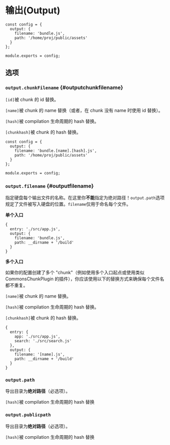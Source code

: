 # 输出\(Output\)



```
const config = {
  output: {
    filename: 'bundle.js',
    path: '/home/proj/public/assets'
  }
};

module.exports = config;
```

## 选项

### `output.chunkFilename` {#outputchunkfilename}

`[id]`被 chunk 的 id 替换。

`[name]`被 chunk 的 name 替换（或者，在 chunk 没有 name 时使用 id 替换）。

`[hash]`被 compilation 生命周期的 hash 替换。

`[chunkhash]`被 chunk 的 hash 替换。

```
const config = {
  output: {
    filename: 'bundle.[name].[hash].js',
    path: '/home/proj/public/assets'
  }
};

module.exports = config;
```

### `output.filename` {#outputfilename}

指定硬盘每个输出文件的名称。在这里你**不能**指定为绝对路径！`output.path`选项规定了文件被写入硬盘的位置。`filename`仅用于命名每个文件。

**单个入口**

```
{
  entry: './src/app.js',
  output: {
    filename: 'bundle.js',
    path: __dirname + '/build'
  }
}
```

**多个入口**

如果你的配置创建了多个 "chunk"（例如使用多个入口起点或使用类似 CommonsChunkPlugin 的插件），你应该使用以下的替换方式来确保每个文件名都不重复。

`[name]`被 chunk 的 name 替换。

`[hash]`被 compilation 生命周期的 hash 替换。

`[chunkhash]`被 chunk 的 hash 替换。

```
{
  entry: {
    app: './src/app.js',
    search: './src/search.js'
  },
  output: {
    filename: '[name].js',
    path: __dirname + '/build'
  }
}
```

###  `output.path`

导出目录为**绝对路径**（必选项）。

`[hash]`被 compilation 生命周期的 hash 替换

### `output.publicpath`

导出目录为**绝对路径**（必选项）。

`[hash]`被 compilation 生命周期的 hash 替换




